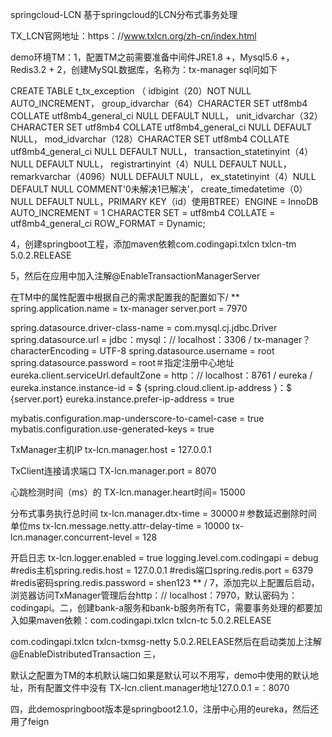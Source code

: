 springcloud-LCN
基于springcloud的LCN分布式事务处理

TX_LCN官网地址：https：//www.txlcn.org/zh-cn/index.html

demo环境TM：1，配置TM之前需要准备中间件JRE1.8 +，Mysql5.6 +，Redis3.2 + 2，创建MySQL数据库，名称为：tx-manager sql问如下

CREATE TABLE t_tx_exception （ idbigint（20）NOT NULL AUTO_INCREMENT， group_idvarchar（64）CHARACTER SET utf8mb4 COLLATE utf8mb4_general_ci NULL DEFAULT NULL， unit_idvarchar（32）CHARACTER SET utf8mb4 COLLATE utf8mb4_general_ci NULL DEFAULT NULL， mod_idvarchar（128）CHARACTER SET utf8mb4 COLLATE utf8mb4_general_ci NULL DEFAULT NULL， transaction_statetinyint（4）NULL DEFAULT NULL， registrartinyint（4）NULL DEFAULT NULL， remarkvarchar（4096）NULL DEFAULT NULL， ex_statetinyint（4）NULL DEFAULT NULL COMMENT'0未解决1已解决'， create_timedatetime（0）NULL DEFAULT NULL，PRIMARY KEY（id）使用BTREE）ENGINE = InnoDB AUTO_INCREMENT = 1 CHARACTER SET = utf8mb4 COLLATE = utf8mb4_general_ci ROW_FORMAT = Dynamic;

4，创建springboot工程，添加maven依赖com.codingapi.txlcn txlcn-tm 5.0.2.RELEASE

5，然后在应用中加入注解@EnableTransactionManagerServer

在TM中的属性配置中根据自己的需求配置我的配置如下/ ** spring.application.name = tx-manager server.port = 7970

spring.datasource.driver-class-name = com.mysql.cj.jdbc.Driver spring.datasource.url = jdbc：mysql：// localhost：3306 / tx-manager？characterEncoding = UTF-8 spring.datasource.username = root spring.datasource.password = root＃指定注册中心地址eureka.client.serviceUrl.defaultZone = http：// localhost：8761 / eureka / eureka.instance.instance-id = $ {spring.cloud.client.ip-address }：$ {server.port} eureka.instance.prefer-ip-address = true

mybatis.configuration.map-underscore-to-camel-case = true mybatis.configuration.use-generated-keys = true

TxManager主机IP
tx-lcn.manager.host = 127.0.0.1

TxClient连接请求端口
TX-lcn.manager.port = 8070

心跳检测时间（ms）的
TX-lcn.manager.heart时间= 15000

分布式事务执行总时间
tx-lcn.manager.dtx-time = 30000＃参数延迟删除时间单位ms tx-lcn.message.netty.attr-delay-time = 10000 tx-lcn.manager.concurrent-level = 128

开启日志
tx-lcn.logger.enabled = true logging.level.com.codingapi = debug #redis主机spring.redis.host = 127.0.0.1 #redis端口spring.redis.port = 6379 #redis密码spring.redis.password = shen123 ** / 7，添加完以上配置后启动，浏览器访问TxManager管理后台http：// localhost：7970，默认密码为：codingapi。二，创建bank-a服务和bank-b服务所有TC，需要事务处理的都要加入如果maven依赖：com.codingapi.txlcn txlcn-tc 5.0.2.RELEASE

com.codingapi.txlcn txlcn-txmsg-netty 5.0.2.RELEASE然后在启动类加上注解@EnableDistributedTransaction
三，

默认之配置为TM的本机默认端口如果是默认可以不用写，demo中使用的默认地址，所有配置文件中没有
TX-lcn.client.manager地址127.0.0.1 =：8070

四，此demospringboot版本是springboot2.1.0，注册中心用的eureka，然后还用了feign
